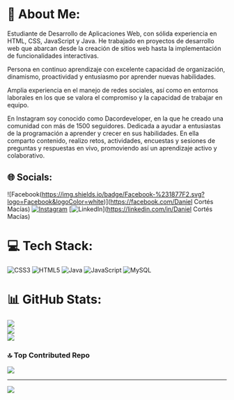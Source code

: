 # 💫 About Me:
Estudiante de Desarrollo de Aplicaciones Web, con sólida experiencia en HTML, CSS, JavaScript y Java. He trabajado en proyectos de desarrollo web que abarcan desde la creación de sitios web hasta la implementación de funcionalidades interactivas.

Persona en continuo aprendizaje con excelente capacidad de organización, dinamismo, proactividad y entusiasmo por aprender nuevas habilidades.

Amplia experiencia en el manejo de redes sociales, así como en entornos laborales en los que se valora el compromiso y la capacidad de trabajar en equipo.

En Instagram soy conocido como Dacordeveloper, en la que he creado una comunidad con más de 1500 seguidores. Dedicada a ayudar a entusiastas de la programación a aprender y crecer en sus habilidades. En ella comparto contenido, realizo retos, actividades, encuestas y sesiones de preguntas y respuestas en vivo, promoviendo así un aprendizaje activo y colaborativo.


## 🌐 Socials:
![Facebook(https://img.shields.io/badge/Facebook-%231877F2.svg?logo=Facebook&logoColor=white)](https://facebook.com/Daniel Cortés Macías) [![Instagram](https://img.shields.io/badge/Instagram-%23E4405F.svg?logo=Instagram&logoColor=white)](https://instagram.com/dacordeveloper) [![LinkedIn](https://img.shields.io/badge/LinkedIn-%230077B5.svg?logo=linkedin&logoColor=white)](https://linkedin.com/in/Daniel Cortés Macías) 

# 💻 Tech Stack:
![CSS3](https://img.shields.io/badge/css3-%231572B6.svg?style=for-the-badge&logo=css3&logoColor=white) ![HTML5](https://img.shields.io/badge/html5-%23E34F26.svg?style=for-the-badge&logo=html5&logoColor=white) ![Java](https://img.shields.io/badge/java-%23ED8B00.svg?style=for-the-badge&logo=java&logoColor=white) ![JavaScript](https://img.shields.io/badge/javascript-%23323330.svg?style=for-the-badge&logo=javascript&logoColor=%23F7DF1E) ![MySQL](https://img.shields.io/badge/mysql-%2300f.svg?style=for-the-badge&logo=mysql&logoColor=white)
# 📊 GitHub Stats:
![](https://github-readme-stats.vercel.app/api?username=dcormac412&theme=dark&hide_border=false&include_all_commits=false&count_private=false)<br/>
![](https://github-readme-streak-stats.herokuapp.com/?user=dcormac412&theme=dark&hide_border=false)<br/>
![](https://github-readme-stats.vercel.app/api/top-langs/?username=dcormac412&theme=dark&hide_border=false&include_all_commits=false&count_private=false&layout=compact)

### 🔝 Top Contributed Repo
![](https://github-contributor-stats.vercel.app/api?username=dcormac412&limit=5&theme=dark&combine_all_yearly_contributions=true)

---
[![](https://visitcount.itsvg.in/api?id=dcormac412&icon=0&color=0)](https://visitcount.itsvg.in)

<!-- Proudly created with GPRM ( https://gprm.itsvg.in ) -->
